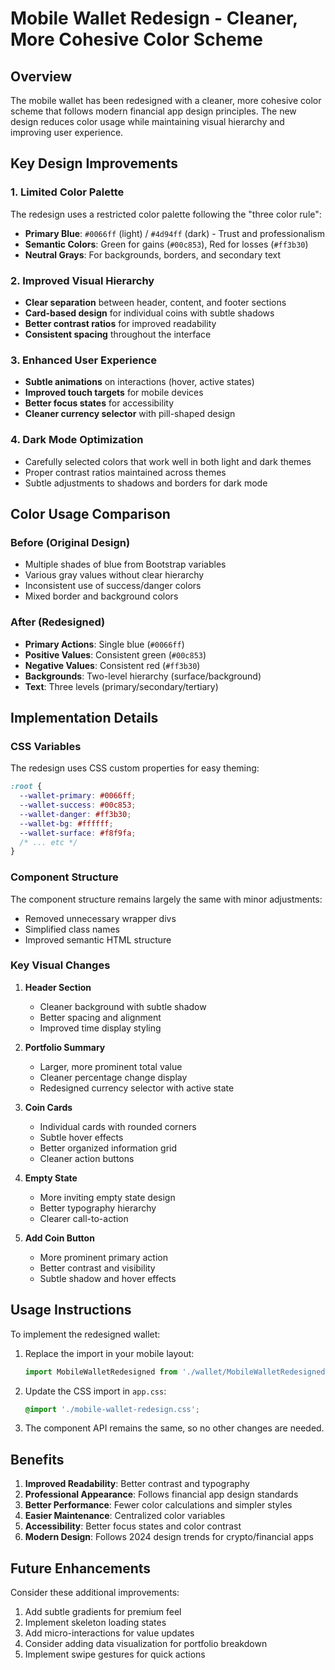 # Mobile Wallet Redesign - Cleaner, More Cohesive Color Scheme

## Overview

The mobile wallet has been redesigned with a cleaner, more cohesive color scheme that follows modern financial app design principles. The new design reduces color usage while maintaining visual hierarchy and improving user experience.

## Key Design Improvements

### 1. **Limited Color Palette**
The redesign uses a restricted color palette following the "three color rule":
- **Primary Blue**: `#0066ff` (light) / `#4d94ff` (dark) - Trust and professionalism
- **Semantic Colors**: Green for gains (`#00c853`), Red for losses (`#ff3b30`)
- **Neutral Grays**: For backgrounds, borders, and secondary text

### 2. **Improved Visual Hierarchy**
- **Clear separation** between header, content, and footer sections
- **Card-based design** for individual coins with subtle shadows
- **Better contrast ratios** for improved readability
- **Consistent spacing** throughout the interface

### 3. **Enhanced User Experience**
- **Subtle animations** on interactions (hover, active states)
- **Improved touch targets** for mobile devices
- **Better focus states** for accessibility
- **Cleaner currency selector** with pill-shaped design

### 4. **Dark Mode Optimization**
- Carefully selected colors that work well in both light and dark themes
- Proper contrast ratios maintained across themes
- Subtle adjustments to shadows and borders for dark mode

## Color Usage Comparison

### Before (Original Design)
- Multiple shades of blue from Bootstrap variables
- Various gray values without clear hierarchy
- Inconsistent use of success/danger colors
- Mixed border and background colors

### After (Redesigned)
- **Primary Actions**: Single blue (`#0066ff`)
- **Positive Values**: Consistent green (`#00c853`)
- **Negative Values**: Consistent red (`#ff3b30`)
- **Backgrounds**: Two-level hierarchy (surface/background)
- **Text**: Three levels (primary/secondary/tertiary)

## Implementation Details

### CSS Variables
The redesign uses CSS custom properties for easy theming:
```css
:root {
  --wallet-primary: #0066ff;
  --wallet-success: #00c853;
  --wallet-danger: #ff3b30;
  --wallet-bg: #ffffff;
  --wallet-surface: #f8f9fa;
  /* ... etc */
}
```

### Component Structure
The component structure remains largely the same with minor adjustments:
- Removed unnecessary wrapper divs
- Simplified class names
- Improved semantic HTML structure

### Key Visual Changes

1. **Header Section**
   - Cleaner background with subtle shadow
   - Better spacing and alignment
   - Improved time display styling

2. **Portfolio Summary**
   - Larger, more prominent total value
   - Cleaner percentage change display
   - Redesigned currency selector with active state

3. **Coin Cards**
   - Individual cards with rounded corners
   - Subtle hover effects
   - Better organized information grid
   - Cleaner action buttons

4. **Empty State**
   - More inviting empty state design
   - Better typography hierarchy
   - Clearer call-to-action

5. **Add Coin Button**
   - More prominent primary action
   - Better contrast and visibility
   - Subtle shadow and hover effects

## Usage Instructions

To implement the redesigned wallet:

1. Replace the import in your mobile layout:
   ```jsx
   import MobileWalletRedesigned from './wallet/MobileWalletRedesigned';
   ```

2. Update the CSS import in `app.css`:
   ```css
   @import './mobile-wallet-redesign.css';
   ```

3. The component API remains the same, so no other changes are needed.

## Benefits

1. **Improved Readability**: Better contrast and typography
2. **Professional Appearance**: Follows financial app design standards
3. **Better Performance**: Fewer color calculations and simpler styles
4. **Easier Maintenance**: Centralized color variables
5. **Accessibility**: Better focus states and color contrast
6. **Modern Design**: Follows 2024 design trends for crypto/financial apps

## Future Enhancements

Consider these additional improvements:
1. Add subtle gradients for premium feel
2. Implement skeleton loading states
3. Add micro-interactions for value updates
4. Consider adding data visualization for portfolio breakdown
5. Implement swipe gestures for quick actions